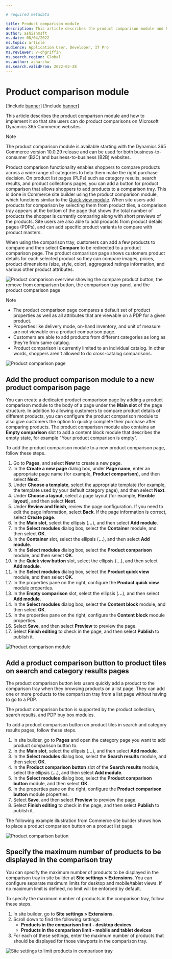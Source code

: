 ```yaml
---

# required metadata

title: Product comparison module
description: This article describes the product comparison module and how to implement it so that site users can do product comparisons on Microsoft Dynamics 365 Commerce websites.
author: ashishmsft
ms.date: 08/04/2022
ms.topic: article
audience: Application User, Developer, IT Pro
ms.reviewer: v-chgriffin
ms.search.region: Global
ms.author: asharchw
ms.search.validFrom: 2022-02-28
---
```


# Product comparison module

[!include [banner](../includes/banner.md)]
[!include [banner](../includes/preview-banner.md)]

This article describes the product comparison module and how to implement it so that site users can do product comparisons on Microsoft Dynamics 365 Commerce websites.

> [!NOTE]
> The product comparison module is available starting with the Dynamics 365 Commerce version 10.0.29 release and can be used for both business-to-consumer (B2C) and business-to-business (B2B) websites.

Product comparison functionality enables shoppers to compare products across a wide range of categories to help them make the right purchase decision. On product list pages (PLPs) such as category results, search results, and product collections pages, you can add a button for product comparison that allows shoppers to add products to a comparison tray. This is done in Commerce site builder using the product comparison module, which functions similar to the [Quick view module](quick-view-module.md). When site users add products for comparison by selecting them from product tiles, a comparison tray appears at the bottom of the page that shows the total number of products the shopper is currently comparing along with short previews of the products. Site users are also able to add products from product details pages (PDPs), and can add specific product variants to compare with product masters.

When using the comparison tray, customers can add a few products to compare and then select **Compare** to be redirected to a product comparison page. The product comparison page shows customers product details for each selected product so they can compare images, prices, product dimensions (size, style, color), aggregated ratings information, and various other product attributes.

![Product comparison overview showing the compare product button, the remove from comparison button, the comparison tray panel, and the product comparison page ](./media/Product-Comparison-Overview.png)

> [!NOTE]
> - The product comparison page compares a default set of product properties as well as all attributes that are viewable on a PDP for a given product. 
> - Properties like delivery mode, on-hand inventory, and unit of measure are not viewable on a product comparison page. 
> - Customers are able to add products from different categories as long as they're from same catalog. 
> - Product comparison is currently limited to an individual catalog. In other words, shoppers aren't allowed to do cross-catalog comparisons. 

![Product comparison page](./media/Product-Comparison-Page.png)

## Add the product comparison module to a new product comparison page 

You can create a dedicated product comparison page by adding a product comparison module to the body of a page under the **Main slot** of the page structure. In addition to allowing customers to compare product details of different products, you can configure the product comparison module to also give customers the option to quickly complete their purchase after comparing products. The product comparison module also contains an **Empty comparison** slot to add a content block module that describes the empty state, for example "Your product comparison is empty".

To add the product comparison module to a new product comparison page, follow these steps.

1. Go to **Pages**, and select **New** to create a new page.
1. In the **Create a new page** dialog box, under **Page name**, enter an appropriate page name (for example, **Product comparison**), and then select **Next**.
1. Under **Choose a template**, select the appropriate template (for example, the template used by your default category page), and then select **Next**.
1. Under **Choose a layout**, select a page layout (for example, **Flexible layout**), and then select **Next**.
1. Under **Review and finish**, review the page configuration. If you need to edit the page information, select **Back**. If the page information is correct, select **Create page**.
1. In the **Main slot**, select the ellipsis (**...**), and then select **Add module**.
1. In the **Select modules** dialog box, select the **Container** module, and then select **OK**.
1. In the **Container** slot, select the ellipsis (**...**), and then select **Add module**.
1. In the **Select modules** dialog box, select the **Product comparison** module, and then select **OK**.
1. In the **Quick view button** slot, select the ellipsis (**...**), and then select **Add module**.
1. In the **Select modules** dialog box, select the **Product quick view** module, and then select **OK**.
1. In the properties pane on the right, configure the **Product quick view** module properties. 
1. In the **Empty comparison** slot, select the ellipsis (**...**), and then select **Add module**.
1. In the **Select modules** dialog box, select the **Content block** module, and then select **OK**.
1. In the properties pane on the right, configure the **Content block** module properties. 
1. Select **Save**, and then select **Preview** to preview the page.
1. Select **Finish editing** to check in the page, and then select **Publish** to publish it.

![Product comparison module](./media/Product-comparison-module.png)

## Add a product comparison button to product tiles on search and category results pages

The product comparison button lets users quickly add a product to the comparison tray when they browsing products on a list page. They can add one or more products to the comparison tray from a list page without having to go to a PDP. 

The product comparison button is supported by the product collection, search results, and PDP buy box modules.

To add a product comparison button on product tiles in search and category results pages, follow these steps.

1. In site builder, go to **Pages** and open the category page you want to add product comparison button to.
1. In the **Main slot**, select the ellipsis (**...**), and then select **Add module**.
1. In the **Select modules** dialog box, select the **Search results** module, and then select **OK**.
1. In the **Product comparison button** slot of the **Search results** module, select the ellipsis (**...**), and then select **Add module**.
1. In the **Select modules** dialog box, select the **Product comparison button** module, and then select **OK**.
1. In the properties pane on the right, configure the **Product comparison button** module properties.  
1. Select **Save**, and then select **Preview** to preview the page.
1. Select **Finish editing** to check in the page, and then select **Publish** to publish it.

The following example illustration from Commerce site builder shows how to place a product comparison button on a product list page.

![Product comparison button](./media/Product-comparison-button-and-preview-panel-for-search-results.png)

## Specify the maximum number of products to be displayed in the comparison tray 

You can specify the maximum number of products to be displayed in the comparison tray in site builder at **Site settings \> Extensions**. You can configure separate maximum limits for desktop and mobile/tablet views. If no maximum limit is defined, no limit will be enforced by default.

To specify the maximum number of products in the comparison tray, follow these steps.

1. In site builder, go to **Site settings \> Extensions**.
1. Scroll down to find the following settings:
    - **Products in the comparison limit - desktop devices**
    - **Products in the comparison limit - mobile and tablet devices**
1. For each of these settings, enter the maximum number of products that should be displayed for those viewports in the comparison tray. 
 
![Site settings to limit products in comparison tray](./media/Site-settings-to-limit-products-in-comparison-tray.png)


